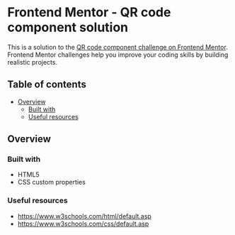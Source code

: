 # Frontend Mentor - QR code component solution

This is a solution to the [QR code component challenge on Frontend Mentor](https://www.frontendmentor.io/challenges/qr-code-component-iux_sIO_H). Frontend Mentor challenges help you improve your coding skills by building realistic projects. 

## Table of contents

- [Overview](#overview)
  - [Built with](#built-with)
  - [Useful resources](#useful-resources)

## Overview

### Built with

- HTML5
- CSS custom properties

### Useful resources

- https://www.w3schools.com/html/default.asp
- https://www.w3schools.com/css/default.asp
